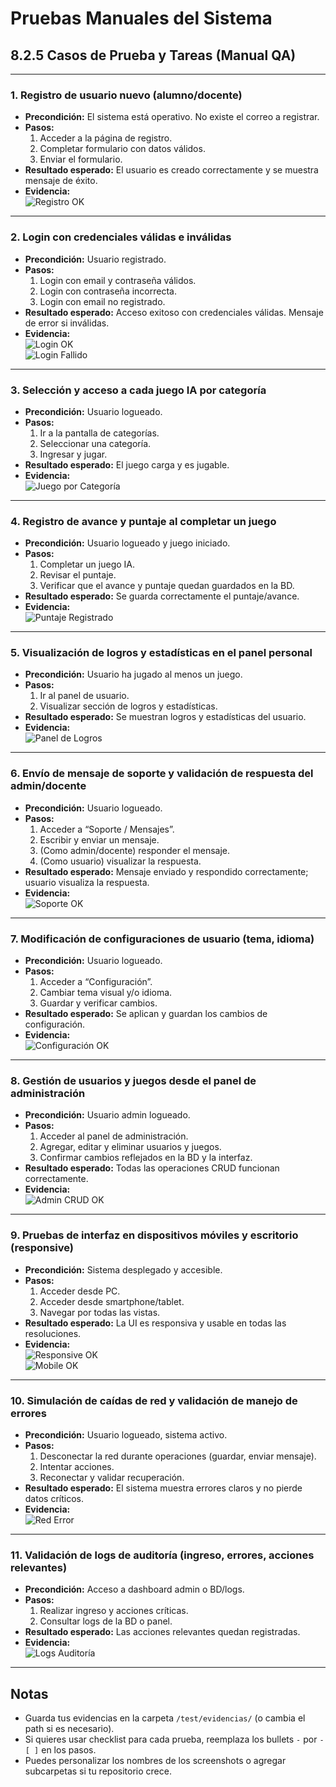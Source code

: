 # Pruebas Manuales del Sistema

## 8.2.5 Casos de Prueba y Tareas (Manual QA)

---

### 1. Registro de usuario nuevo (alumno/docente)

- **Precondición:** El sistema está operativo. No existe el correo a registrar.
- **Pasos:**
  1. Acceder a la página de registro.
  2. Completar formulario con datos válidos.
  3. Enviar el formulario.
- **Resultado esperado:** El usuario es creado correctamente y se muestra mensaje de éxito.
- **Evidencia:**  
  ![Registro OK](./evidencias/registro_ok.png)

---

### 2. Login con credenciales válidas e inválidas

- **Precondición:** Usuario registrado.
- **Pasos:**
  1. Login con email y contraseña válidos.
  2. Login con contraseña incorrecta.
  3. Login con email no registrado.
- **Resultado esperado:** Acceso exitoso con credenciales válidas. Mensaje de error si inválidas.
- **Evidencia:**  
  ![Login OK](./test/evidencias/login_ok.png)  
  ![Login Fallido](./test/evidencias/login_fail.png)

---

### 3. Selección y acceso a cada juego IA por categoría

- **Precondición:** Usuario logueado.
- **Pasos:**
  1. Ir a la pantalla de categorías.
  2. Seleccionar una categoría.
  3. Ingresar y jugar.
- **Resultado esperado:** El juego carga y es jugable.
- **Evidencia:**  
  ![Juego por Categoría](./test/evidencias/juego_categoria.png)

---

### 4. Registro de avance y puntaje al completar un juego

- **Precondición:** Usuario logueado y juego iniciado.
- **Pasos:**
  1. Completar un juego IA.
  2. Revisar el puntaje.
  3. Verificar que el avance y puntaje quedan guardados en la BD.
- **Resultado esperado:** Se guarda correctamente el puntaje/avance.
- **Evidencia:**  
  ![Puntaje Registrado](./test/evidencias/puntaje_registrado.png)

---

### 5. Visualización de logros y estadísticas en el panel personal

- **Precondición:** Usuario ha jugado al menos un juego.
- **Pasos:**
  1. Ir al panel de usuario.
  2. Visualizar sección de logros y estadísticas.
- **Resultado esperado:** Se muestran logros y estadísticas del usuario.
- **Evidencia:**  
  ![Panel de Logros](./test/evidencias/panel_logros.png)

---

### 6. Envío de mensaje de soporte y validación de respuesta del admin/docente

- **Precondición:** Usuario logueado.
- **Pasos:**
  1. Acceder a “Soporte / Mensajes”.
  2. Escribir y enviar un mensaje.
  3. (Como admin/docente) responder el mensaje.
  4. (Como usuario) visualizar la respuesta.
- **Resultado esperado:** Mensaje enviado y respondido correctamente; usuario visualiza la respuesta.
- **Evidencia:**  
  ![Soporte OK](./test/evidencias/soporte_ok.png)

---

### 7. Modificación de configuraciones de usuario (tema, idioma)

- **Precondición:** Usuario logueado.
- **Pasos:**
  1. Acceder a “Configuración”.
  2. Cambiar tema visual y/o idioma.
  3. Guardar y verificar cambios.
- **Resultado esperado:** Se aplican y guardan los cambios de configuración.
- **Evidencia:**  
  ![Configuración OK](./test/evidencias/configuracion_ok.png)

---

### 8. Gestión de usuarios y juegos desde el panel de administración

- **Precondición:** Usuario admin logueado.
- **Pasos:**
  1. Acceder al panel de administración.
  2. Agregar, editar y eliminar usuarios y juegos.
  3. Confirmar cambios reflejados en la BD y la interfaz.
- **Resultado esperado:** Todas las operaciones CRUD funcionan correctamente.
- **Evidencia:**  
  ![Admin CRUD OK](./test/evidencias/admin_crud_ok.png)

---

### 9. Pruebas de interfaz en dispositivos móviles y escritorio (responsive)

- **Precondición:** Sistema desplegado y accesible.
- **Pasos:**
  1. Acceder desde PC.
  2. Acceder desde smartphone/tablet.
  3. Navegar por todas las vistas.
- **Resultado esperado:** La UI es responsiva y usable en todas las resoluciones.
- **Evidencia:**  
  ![Responsive OK](./test/evidencias/responsive_ok.png)  
  ![Mobile OK](./test/evidencias/mobile_ok.png)

---

### 10. Simulación de caídas de red y validación de manejo de errores

- **Precondición:** Usuario logueado, sistema activo.
- **Pasos:**
  1. Desconectar la red durante operaciones (guardar, enviar mensaje).
  2. Intentar acciones.
  3. Reconectar y validar recuperación.
- **Resultado esperado:** El sistema muestra errores claros y no pierde datos críticos.
- **Evidencia:**  
  ![Red Error](./test/evidencias/red_error.png)

---

### 11. Validación de logs de auditoría (ingreso, errores, acciones relevantes)

- **Precondición:** Acceso a dashboard admin o BD/logs.
- **Pasos:**
  1. Realizar ingreso y acciones críticas.
  2. Consultar logs de la BD o panel.
- **Resultado esperado:** Las acciones relevantes quedan registradas.
- **Evidencia:**  
  ![Logs Auditoría](./test/evidencias/logs_auditoria.png)

---

## Notas

- Guarda tus evidencias en la carpeta `/test/evidencias/` (o cambia el path si es necesario).
- Si quieres usar checklist para cada prueba, reemplaza los bullets `-` por `- [ ]` en los pasos.
- Puedes personalizar los nombres de los screenshots o agregar subcarpetas si tu repositorio crece.
